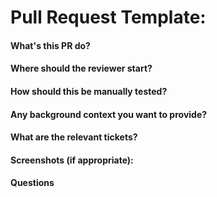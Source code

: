 # Pull Request Template:

#### What's this PR do?



#### Where should the reviewer start?



#### How should this be manually tested?



#### Any background context you want to provide?



#### What are the relevant tickets?



#### Screenshots (if appropriate):



#### Questions

